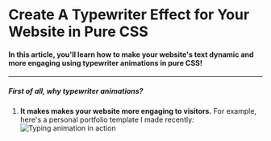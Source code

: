 # Create A Typewriter Effect for Your Website in Pure CSS

#### In this article, you'll learn how to make your website's text dynamic and more engaging using typewriter animations in pure CSS!

***********
##### First of all, why typewriter animations?

1. **It makes makes your website more engaging to visitors.**
For example, here's a personal portfolio template I made recently:
![Typing animation in action](https://github.com/MattNikonorov/Typing-Animation-in-CSS/blob/main/typewriter.gif)



